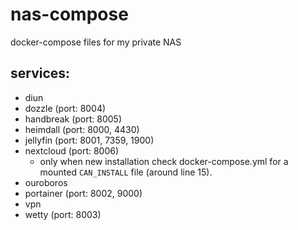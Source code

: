 # nas-compose
docker-compose files for my private NAS

## services:

- diun
- dozzle (port: 8004)
- handbreak (port: 8005)
- heimdall (port: 8000, 4430)
- jellyfin (port: 8001, 7359, 1900)
- nextcloud (port: 8006)
  - only when new installation check docker-compose.yml for a mounted `CAN_INSTALL` file (around line 15).
- ouroboros
- portainer (port: 8002, 9000)
- vpn
- wetty (port: 8003)